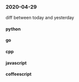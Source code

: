 ### 2020-04-29
diff between today and yesterday

#### python

#### go

#### cpp

#### javascript

#### coffeescript
